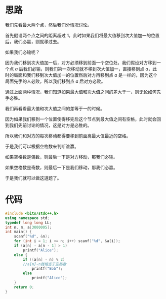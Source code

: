 # 思路
我们先看最大两个点，然后我们分情况讨论。

首先假设两个点之间的距离超过 $1$，此时如果我们将最大值移到次大值加一的位置后，我们必赢，则就移过去。

如果我们必输呢？

因为我们移到次大值加一后，对方必须移到前面一个空位处，我们假设对方移到一个点 $a$ 后我们必输，则我们第一次移动就不移到次大值加一，直接移到点 $a$，此时的局面和我们移到次大值加一的位置然后对方再移到点 $a$ 是一样的，因为这个局面先手的人必败，所以我们移到点 $a$ 后对方必败。

通过上面两种情况，我们知道如果最大值和次大值之间的差大于一，则无论如何先手必胜。

我们再看看最大值和次大值之间的差等于一的时候。

因为如果我们移到一个位置使得移完后这个节点到最大值之间有空格，此时就会回到我们先前讨论的情况，这是对方是必胜的。

所以我们和对方的每次移动都得要移到前面离最大值最近的空格。

于是我们可以根据空格数来判断谁赢。

如果空格数是偶数，则最后一下是对方移动，那我们必输。

如果空格数是奇数，则最后一下是我们移动，那我们必赢。

于是我们就可以做这道题了。

# 代码

```cpp
#include <bits/stdc++.h>
using namespace std;
typedef long long LL;
int n, m, a[3000005];
int main() {
    scanf("%d", &n);
    for (int i = 1; i <= n; i++) scanf("%d", &a[i]);
    if (a[n] - a[n - 1] > 1)
        printf("Alice");
    else {
        if ((a[n] - n) % 2)
        //a[n]-n就相当于空格数
            printf("Bob");
        else
            printf("Alice");
    }
    return 0;
}
```